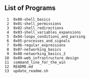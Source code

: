 ## List of Programs

     1	0x00-shell_basics
     2	0x01-shell_permissions
     3	0x02-shell_redirections
     4	0x03-shell_variables_expansions
     5	0x04-loops_conditions_and_parsing
     6	0x05-processes_and_signals
     7	0x06-regular_expressions
     8	0x07-networking_basics
     9	0x08-networking_basics_2
    10	0x09-web_infrastructure_design
    11	command_line_for_the_win
    12	README.md
    13	update_readme.sh
